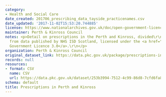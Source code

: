 ```yaml
---
category:
- Health and Social Care
date_created: 201706_prescribing_data_tayside_practicenames.csv
date_updated: '2017-11-02T15:53:20.744885'
license: https://www.nationalarchives.gov.uk/doc/open-government-licence/version/3/
maintainer: Perth & Kinross Council
notes: <p>Detail on prescriptions in the Perth and Kinross, divided\r\n\r\nAdapted
  from data published by NHS ISD Scotland, licensed under the <a href="" title="http://www.nationalarchives.gov.uk/doc/open-government-licence/">Open
  Government Licence 3.0</a>.\r\n</p>
organization: Perth & Kinross Council
original_dataset_link: https://data.pkc.gov.uk/package/prescriptions-in-perth-and-kinross
records: null
resources:
- format: CSV
  name: CSV
  url: https://data.pkc.gov.uk/dataset/253b3994-7512-4c99-86d8-7cfd6fa86fed/resource/c47253d0-5e93-4fef-9e82-61085738ef26/download/201706_prescribing_data_tayside_practicenames.csv
schema: default
title: Prescriptions in Perth and Kinross
---
```

